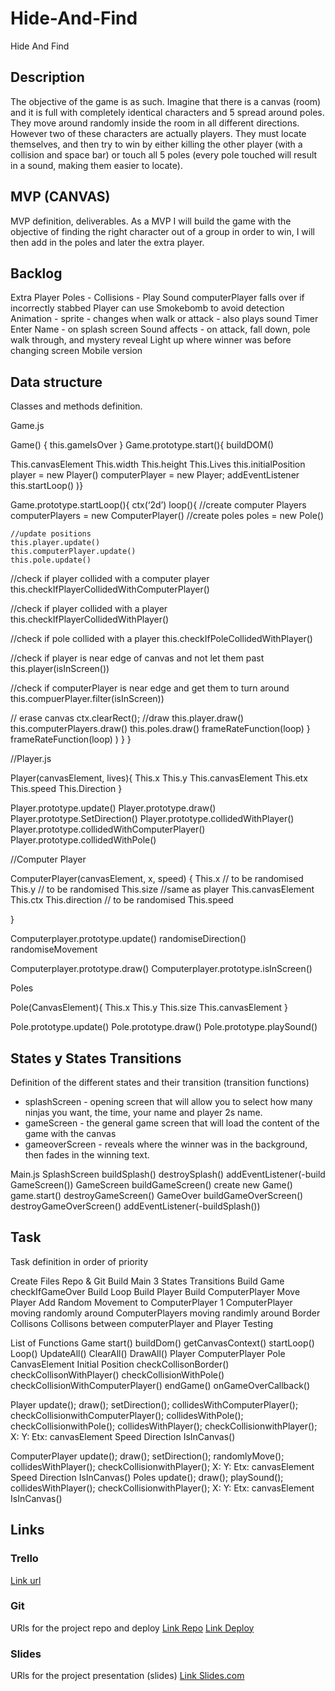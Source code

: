 # Hide-And-Find
Hide And Find

## Description
The objective of the game is as such. Imagine that there is a canvas (room) and it is full with completely identical characters and 5 spread around poles. They move around randomly inside the room in all different directions. However two of these characters are actually players. They must locate themselves, and then try to win by either killing the other player (with a collision and space bar) or touch all 5 poles (every pole touched will result in a sound, making them easier to locate).


## MVP (CANVAS)
MVP definition, deliverables.
As a MVP I will build the game with the objective of finding the right character out of a group in order to win, I will then add in the poles and later the extra player.

## Backlog

Extra Player
Poles - Collisions - Play Sound
computerPlayer falls over if incorrectly stabbed
Player can use Smokebomb to avoid detection
Animation - sprite - changes when walk or attack - also plays sound
Timer
Enter Name - on splash screen
Sound affects - on attack, fall down, pole walk through, and mystery reveal
Light up where winner was before changing screen
Mobile version




## Data structure
Classes and methods definition.

Game.js

Game() {
	this.gameIsOver
}
Game.prototype.start(){
buildDOM()

This.canvasElement
This.width
This.height
This.Lives
this.initialPosition
player = new Player()
computerPlayer = new Player;
addEventListener
this.startLoop()
)}

Game.prototype.startLoop(){
ctx(‘2d’)
loop(){
	//create computer Players
	computerPlayers = new ComputerPlayer()
	//create poles
	poles = new Pole()

	//update positions
	this.player.update()
	this.computerPlayer.update()
	this.pole.update()

	
//check if player collided with a computer player
	this.checkIfPlayerCollidedWithComputerPlayer()

//check if player collided with a player
	this.checkIfPlayerCollidedWithPlayer()

//check if pole collided with a player
	this.checkIfPoleCollidedWithPlayer()

//check if player is near edge of canvas and not let them past
	this.player(isInScreen())

//check if computerPlayer is near edge and get them to turn around
	this.compuerPlayer.filter(isInScreen))

// erase canvas
	ctx.clearRect();
//draw
	this.player.draw()
	this.computerPlayers.draw()
	this.poles.draw()
	frameRateFunction(loop)
	}
	frameRateFunction(loop)
	)
}
}


//Player.js

Player(canvasElement, lives){
	This.x
	This.y
	This.canvasElement
	This.etx
	This.speed
	This.Direction
}

Player.prototype.update()
Player.prototype.draw()
Player.prototype.SetDirection()
Player.prototype.collidedWithPlayer()
Player.prototype.collidedWithComputerPlayer()
Player.prototype.collidedWithPole()


//Computer Player

ComputerPlayer(canvasElement, x, speed) {
	This.x // to be randomised
	This.y // to be randomised
	This.size //same as player
	This.canvasElement
	This.ctx
	This.direction // to be randomised
	This.speed

}

Computerplayer.prototype.update()
randomiseDirection()
randomiseMovement

Computerplayer.prototype.draw()
Computerplayer.prototype.isInScreen()

Poles

Pole(CanvasElement){
	This.x
	This.y
	This.size
	This.canvasElement
}

Pole.prototype.update()
Pole.prototype.draw()
Pole.prototype.playSound()













## States y States Transitions
Definition of the different states and their transition (transition functions)

- splashScreen - opening screen that will allow you to select how many ninjas you want, the time, your name and player 2s name.
- gameScreen - the general game screen that will load the content of the game with the canvas
- gameoverScreen - reveals where the winner was in the background, then fades in the winning text.

Main.js
SplashScreen
buildSplash() 
destroySplash() 
addEventListener(-build GameScreen())
GameScreen
buildGameScreen()
create new Game()
game.start()
destroyGameScreen()
GameOver
buildGameOverScreen()
destroyGameOverScreen()
addEventListener(-buildSplash())


## Task
Task definition in order of priority

Create Files
Repo & Git
Build Main
3 States Transitions
Build Game
checkIfGameOver
Build Loop
Build Player
Build ComputerPlayer
Move Player
Add Random Movement to ComputerPlayer
1 ComputerPlayer moving randomly around
ComputerPlayers moving randimly around
Border Collisons
Collisons between computerPlayer and Player
Testing

List of Functions
Game
start()
buildDom()
getCanvasContext()
startLoop()
Loop()
UpdateAll()
ClearAll()
DrawAll()
Player
ComputerPlayer
Pole
CanvasElement
Initial Position
checkCollisonBorder()
checkCollisonWithPlayer()
checkCollisionWithPole()
checkCollisionWithComputerPlayer()
endGame()
onGameOverCallback()

Player
update();
draw();
setDirection();
collidesWithComputerPlayer();
checkCollisionwithComputerPlayer();
collidesWithPole();
checkCollisionwithPole();
collidesWithPlayer();
checkCollisionwithPlayer();
X:
Y:
Etx:
canvasElement
Speed
Direction
IsInCanvas()

ComputerPlayer
update();
draw();
setDirection();
randomlyMove();
collidesWithPlayer();
checkCollisionwithPlayer();
X:
Y:
Etx:
canvasElement
Speed
Direction
IsInCanvas()
Poles
update();
draw();
playSound();
collidesWithPlayer();
checkCollisionwithPlayer();
X:
Y:
Etx:
canvasElement
IsInCanvas()



## Links


### Trello
[Link url](https://trello.com)


### Git
URls for the project repo and deploy
[Link Repo](http://github.com)
[Link Deploy](http://github.com)


### Slides
URls for the project presentation (slides)
[Link Slides.com](http://slides.com)


